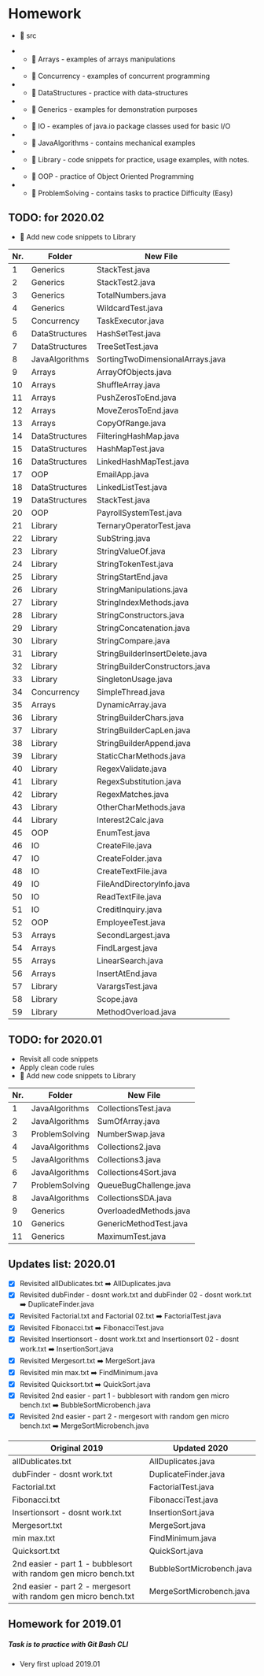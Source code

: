 # Homework

* :file_folder: src

 * - :file_folder: Arrays - examples of arrays manipulations
 * - :file_folder: Concurrency - examples of concurrent programming
 * - :file_folder: DataStructures - practice with data-structures
 * - :file_folder: Generics - examples for demonstration purposes
 * - :file_folder: IO - examples of java.io package classes used for basic I/O
 * - :file_folder: JavaAlgorithms - contains mechanical examples
 * - :file_folder: Library - code snippets for practice, usage examples, with notes.
 * - :file_folder: OOP - practice of Object Oriented Programming
 * - :file_folder: ProblemSolving - contains tasks to practice Difficulty (Easy)


TODO: for 2020.02
-
- :repeat: Add new code snippets to Library

Nr. | Folder | New File
------- | -------- | --------
1 | Generics | StackTest.java
2 | Generics | StackTest2.java
3 | Generics | TotalNumbers.java
4 | Generics | WildcardTest.java
5 | Concurrency | TaskExecutor.java
6 | DataStructures | HashSetTest.java
7 | DataStructures | TreeSetTest.java
8 | JavaAlgorithms | SortingTwoDimensionalArrays.java
9 | Arrays | ArrayOfObjects.java
10 | Arrays | ShuffleArray.java
11 | Arrays | PushZerosToEnd.java
12 | Arrays | MoveZerosToEnd.java
13 | Arrays | CopyOfRange.java
14 | DataStructures | FilteringHashMap.java
15 | DataStructures | HashMapTest.java
16 | DataStructures | LinkedHashMapTest.java
17 | OOP | EmailApp.java
18 | DataStructures | LinkedListTest.java
19 | DataStructures | StackTest.java
20 | OOP | PayrollSystemTest.java
21 | Library | TernaryOperatorTest.java
22 | Library | SubString.java
23 | Library | StringValueOf.java
24 | Library | StringTokenTest.java
25 | Library | StringStartEnd.java
26 | Library | StringManipulations.java
27 | Library | StringIndexMethods.java
28 | Library | StringConstructors.java
29 | Library | StringConcatenation.java
30 | Library | StringCompare.java
31 | Library | StringBuilderInsertDelete.java
32 | Library | StringBuilderConstructors.java
33 | Library | SingletonUsage.java
34 | Concurrency | SimpleThread.java
35 | Arrays | DynamicArray.java
36 | Library | StringBuilderChars.java
37 | Library | StringBuilderCapLen.java
38 | Library | StringBuilderAppend.java
39 | Library | StaticCharMethods.java
40 | Library | RegexValidate.java
41 | Library | RegexSubstitution.java
42 | Library | RegexMatches.java
43 | Library | OtherCharMethods.java
44 | Library | Interest2Calc.java
45 | OOP | EnumTest.java
46 | IO | CreateFile.java
47 | IO | CreateFolder.java
48 | IO | CreateTextFile.java
49 | IO | FileAndDirectoryInfo.java
50 | IO | ReadTextFile.java
51 | IO | CreditInquiry.java
52 | OOP | EmployeeTest.java
53 | Arrays | SecondLargest.java
54 | Arrays | FindLargest.java
55 | Arrays | LinearSearch.java
56 | Arrays | InsertAtEnd.java
57 | Library | VarargsTest.java
58 | Library | Scope.java
59 | Library | MethodOverload.java




TODO: for 2020.01
-
- Revisit all code snippets
- Apply clean code rules
- :repeat: Add new code snippets to Library


Nr. | Folder | New File
--- | ------ | --------
1 | JavaAlgorithms | CollectionsTest.java
2 | JavaAlgorithms | SumOfArray.java
3 | ProblemSolving | NumberSwap.java
4 | JavaAlgorithms | Collections2.java
5 | JavaAlgorithms | Collections3.java
6 | JavaAlgorithms | Collections4Sort.java
7 | ProblemSolving | QueueBugChallenge.java
8 | JavaAlgorithms | CollectionsSDA.java
9 | Generics       | OverloadedMethods.java
10| Generics       | GenericMethodTest.java
11| Generics       | MaximumTest.java
  
  

 Updates list: 2020.01
-
- [x] Revisited allDublicates.txt  :arrow_right: AllDuplicates.java
- [x] Revisited dubFinder - dosnt work.txt and dubFinder 02 - dosnt work.txt :arrow_right: DuplicateFinder.java
- [x] Revisited Factorial.txt and Factorial 02.txt :arrow_right: FactorialTest.java
- [x] Revisited Fibonacci.txt :arrow_right: FibonacciTest.java
- [x] Revisited Insertionsort - dosnt work.txt and Insertionsort 02 - dosnt work.txt :arrow_right: InsertionSort.java
- [x] Revisited Mergesort.txt :arrow_right: MergeSort.java
- [x] Revisited min max.txt :arrow_right: FindMinimum.java
- [x] Revisited Quicksort.txt :arrow_right: QuickSort.java
- [x] Revisited 2nd easier - part 1 - bubblesort with random gen micro bench.txt :arrow_right: BubbleSortMicrobench.java
- [x] Revisited 2nd easier - part 2 - mergesort with random gen micro bench.txt :arrow_right: MergeSortMicrobench.java

Original 2019| Updated 2020
------------ | -------------
allDublicates.txt | AllDuplicates.java
dubFinder - dosnt work.txt | DuplicateFinder.java
Factorial.txt | FactorialTest.java
Fibonacci.txt | FibonacciTest.java
Insertionsort - dosnt work.txt | InsertionSort.java
Mergesort.txt | MergeSort.java
min max.txt | FindMinimum.java
Quicksort.txt | QuickSort.java
2nd easier - part 1 - bubblesort with random gen micro bench.txt | BubbleSortMicrobench.java
2nd easier - part 2 - mergesort with random gen micro bench.txt | MergeSortMicrobench.java

## Homework for 2019.01
##### Task is to practice with Git Bash CLI
- Very first upload 2019.01




